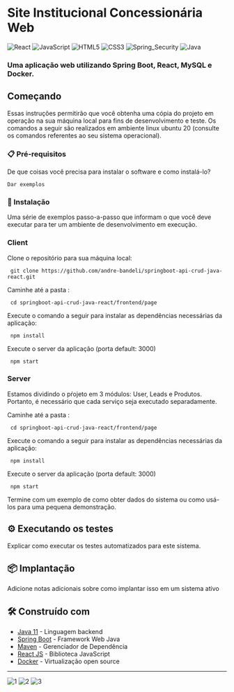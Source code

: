 # Site Institucional Concessionária Web

![React](https://img.shields.io/badge/react-%2320232a.svg?style=for-the-badge&logo=react&logoColor=%2361DAFB)
![JavaScript](https://img.shields.io/badge/javascript-%23323330.svg?style=for-the-badge&logo=javascript&logoColor=%23F7DF1E)
![HTML5](https://img.shields.io/badge/html5-%23E34F26.svg?style=for-the-badge&logo=html5&logoColor=white)
![CSS3](https://img.shields.io/badge/css3-%231572B6.svg?style=for-the-badge&logo=css3&logoColor=white)
![Spring_Security](https://img.shields.io/badge/Spring_Security-6DB33F?style=for-the-badge&logo=Spring-Security&logoColor=white)
![Java](https://img.shields.io/badge/java-%23ED8B00.svg?style=for-the-badge&logo=java&logoColor=white)

### Uma aplicação web utilizando Spring Boot, React, MySQL e Docker.


## Começando

Essas instruções permitirão que você obtenha uma cópia do projeto em operação na sua máquina local para fins de desenvolvimento e teste.
Os comandos a seguir são realizados em ambiente linux ubuntu 20 (consulte os comandos referentes ao seu sistema operacional).

### 📋 Pré-requisitos

De que coisas você precisa para instalar o software e como instalá-lo?

```
Dar exemplos
```

### 🔧 Instalação

Uma série de exemplos passo-a-passo que informam o que você deve executar para ter um ambiente de desenvolvimento em execução.

### Client
Clone o repositório para sua máquina local:
```
 git clone https://github.com/andre-bandeli/springboot-api-crud-java-react.git
```
Caminhe até a pasta :
```
 cd springboot-api-crud-java-react/frontend/page
```
Execute o comando a seguir para instalar as dependências necessárias da aplicação:
```
 npm install
```
Execute o server da aplicação (porta default: 3000)
```
 npm start
```

### Server

Estamos dividindo o pŕojeto em 3 módulos: User, Leads e Produtos. Portanto, é necessário que cada serviço seja executado
separadamente.


Caminhe até a pasta :
```
 cd springboot-api-crud-java-react/frontend/page
```
Execute o comando a seguir para instalar as dependências necessárias da aplicação:
```
 npm install
```
Execute o server da aplicação (porta default: 3000)
```
 npm start
```

Termine com um exemplo de como obter dados do sistema ou como usá-los para uma pequena demonstração.

## ⚙️ Executando os testes

Explicar como executar os testes automatizados para este sistema.

## 📦 Implantação

Adicione notas adicionais sobre como implantar isso em um sistema ativo

## 🛠️ Construído com

* [Java 11](https://www.oracle.com/br/java/technologies/javase/jdk11-archive-downloads.html) - Linguagem backend
* [Spring Boot](https://spring.io/projects/spring-boot) - Framework Web Java
* [Maven](https://maven.apache.org/) - Gerenciador de Dependência
* [React JS](https://pt-br.reactjs.org/) - Biblioteca JavaScript
* [Docker](https://www.docker.com/) - Virtualização open source

---

![1](https://user-images.githubusercontent.com/87938869/206381428-382adc8d-787f-429c-8a8c-6e82c02dd719.jpg)
![2](https://user-images.githubusercontent.com/87938869/206381444-f98c15d5-0e85-4777-93a3-716d74c54ae5.jpg)
![3](https://user-images.githubusercontent.com/87938869/206381459-959f305c-2fd5-46ce-a917-8bc9b9d960f8.jpg)